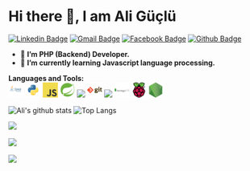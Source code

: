 # Hi there 👋, I am Ali Güçlü

[![Linkedin Badge](https://img.shields.io/badge/LinkedIn-0077B5?style=for-the-badge&logo=linkedin&logoColor=white)](https://linkedin.com/in/mirarus)
[![Gmail Badge](https://img.shields.io/badge/Gmail-D14836?style=for-the-badge&logo=gmail&logoColor=white)](mailto:aliguclutr@gmail.com)
[![Facebook Badge](https://img.shields.io/badge/Facebook-1877F2?style=for-the-badge&logo=facebook&logoColor=white)](https://facebook.com/ali-mirarus)
[![Github Badge](https://img.shields.io/badge/GitHub-100000?style=for-the-badge&logo=github&logoColor=white)](https://github.com/mirarus)


- 🔭 **I’m PHP (Backend) Developer.**
- 🌱 **I’m currently learning Javascript language processing.**

**Languages and Tools:**  
<img height="30" src="https://raw.githubusercontent.com/github/explore/80688e429a7d4ef2fca1e82350fe8e3517d3494d/topics/java/java.png">
<img height="30" src="https://github.com/Pythunder/explore/blob/80688e429a7d4ef2fca1e82350fe8e3517d3494d/topics/python/python.png">
<img height="30" src="https://raw.githubusercontent.com/github/explore/80688e429a7d4ef2fca1e82350fe8e3517d3494d/topics/javascript/javascript.png">
<img height="30" src="https://github.com/Pythunder/explore/blob/80688e429a7d4ef2fca1e82350fe8e3517d3494d/topics/spring-boot/spring-boot.png">
<img height="30" src="https://github.com/Pythunder/explore/blob/80688e429a7d4ef2fca1e82350fe8e3517d3494d/topics/aws/aws.png">
<img height="30" src="https://github.com/Pythunder/explore/blob/80688e429a7d4ef2fca1e82350fe8e3517d3494d/topics/git/git.png">
<img height="30" src="https://github.com/Pythunder/explore/blob/80688e429a7d4ef2fca1e82350fe8e3517d3494d/topics/gradle/gradle.png">
<img height="30" src="https://github.com/Pythunder/explore/blob/80688e429a7d4ef2fca1e82350fe8e3517d3494d/topics/mongodb/mongodb.png">
<img height="30" src="https://github.com/Pythunder/explore/blob/80688e429a7d4ef2fca1e82350fe8e3517d3494d/topics/raspberry-pi/raspberry-pi.png">
<img height="30" src="https://raw.githubusercontent.com/github/explore/80688e429a7d4ef2fca1e82350fe8e3517d3494d/topics/nodejs/nodejs.png">

![Ali's github stats](https://github-readme-stats.vercel.app/api?username=mirarus&show_icons=true) ![Top Langs](https://github-readme-stats.vercel.app/api/top-langs/?username=mirarus&layout=compact)

<!--START_SECTION:waka-->
<!--END_SECTION:waka-->

![](https://github-readme-stats.vercel.app/api?username=mirarus&show_icons=true&locale=tr&include_all_commits=true&cache_seconds=1800)

![](https://github-readme-stats.vercel.app/api/top-langs/?username=mirarus&layout=compact&locale=tr)

![](https://github-readme-stats.vercel.app/api/pin/?username=mirarus&repo=basic-mvc&show_owner=true)
